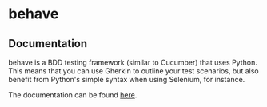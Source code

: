 # behave

## Documentation

behave is a BDD testing framework (similar to Cucumber) that uses Python. This means that you can use Gherkin to outline your test scenarios, but also benefit from Python's simple syntax when using Selenium, for instance.

The documentation can be found [here](https://behave.readthedocs.io/en/latest/).



